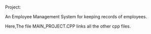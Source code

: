 Project:

An Employee Management System for keeping records of employees.

Here,The file MAIN_PROJECT.CPP links all the other cpp files.
